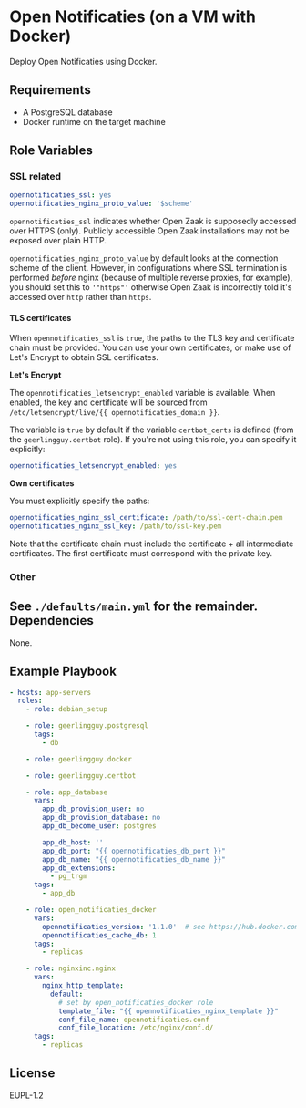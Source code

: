 Open Notificaties (on a VM with Docker)
=======================================

Deploy Open Notificaties using Docker.

Requirements
------------

- A PostgreSQL database
- Docker runtime on the target machine

Role Variables
--------------

### SSL related

```yaml
opennotificaties_ssl: yes
opennotificaties_nginx_proto_value: '$scheme'
```

`opennotificaties_ssl` indicates whether Open Zaak is supposedly accessed over HTTPS (only).
Publicly accessible Open Zaak installations may not be exposed over plain HTTP.

`opennotificaties_nginx_proto_value` by default looks at the connection scheme of the client.
However, in configurations where SSL termination is performed _before_ nginx (because of
multiple reverse proxies, for example), you should set this to `'"https"'` otherwise
Open Zaak is incorrectly told it's accessed over `http` rather than `https`.

#### TLS certificates

When `opennotificaties_ssl` is `true`, the paths to the TLS key and certificate chain
must be provided. You can use your own certificates, or make use of Let's Encrypt to
obtain SSL certificates.

**Let's Encrypt**

The `opennotificaties_letsencrypt_enabled` variable is available. When enabled, the key
and certificate will be sourced from `/etc/letsencrypt/live/{{ opennotificaties_domain }}`.

The variable is `true` by default if the variable `certbot_certs` is defined (from the
`geerlingguy.certbot` role). If you're not using this role, you can specify it
explicitly:

```yaml
opennotificaties_letsencrypt_enabled: yes
```

**Own certificates**

You must explicitly specify the paths:

```yaml
opennotificaties_nginx_ssl_certificate: /path/to/ssl-cert-chain.pem
opennotificaties_nginx_ssl_key: /path/to/ssl-key.pem
```

Note that the certificate chain must include the certificate + all intermediate
certificates. The first certificate must correspond with the private key.

### Other

See `./defaults/main.yml` for the remainder.
Dependencies
------------

None.

Example Playbook
----------------

```yaml
- hosts: app-servers
  roles:
    - role: debian_setup

    - role: geerlingguy.postgresql
      tags:
        - db

    - role: geerlingguy.docker

    - role: geerlingguy.certbot

    - role: app_database
      vars:
        app_db_provision_user: no
        app_db_provision_database: no
        app_db_become_user: postgres

        app_db_host: ''
        app_db_port: "{{ opennotificaties_db_port }}"
        app_db_name: "{{ opennotificaties_db_name }}"
        app_db_extensions:
          - pg_trgm
      tags:
        - app_db

    - role: open_notificaties_docker
      vars:
        opennotificaties_version: '1.1.0'  # see https://hub.docker.com/r/openzaak/open-notificaties/tags
        opennotificaties_cache_db: 1
      tags:
        - replicas

    - role: nginxinc.nginx
      vars:
        nginx_http_template:
          default:
            # set by open_notificaties_docker role
            template_file: "{{ opennotificaties_nginx_template }}"
            conf_file_name: opennotificaties.conf
            conf_file_location: /etc/nginx/conf.d/
      tags:
        - replicas
```

License
-------

EUPL-1.2
